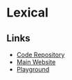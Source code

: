 # Lexical

## Links

- [Code Repository](https://github.com/facebook/lexical)
- [Main Website](https://lexical.dev)
- [Playground](https://playground.lexical.dev)
